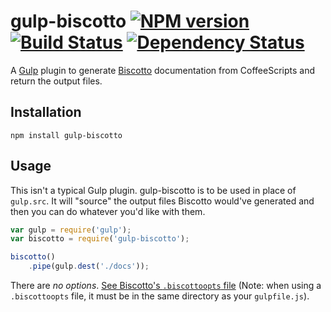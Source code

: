 gulp-biscotto [![NPM version][npm-image]][npm-url] [![Build Status][travis-image]][travis-url] [![Dependency Status][depstat-image]][depstat-url]
=============

A [Gulp](https://github.com/gulpjs/gulp) plugin to generate [Biscotto](https://github.com/atom/biscotto) documentation from CoffeeScripts and return the output files.

## Installation

`npm install gulp-biscotto`

## Usage
This isn't a typical Gulp plugin. gulp-biscotto is to be used in place of `gulp.src`. It will "source" the output files Biscotto would've generated and then you can do whatever you'd like with them.

```javascript
var gulp = require('gulp');
var biscotto = require('gulp-biscotto');

biscotto()
    .pipe(gulp.dest('./docs'));
```

There are *no options*. [See Biscotto's `.biscottoopts` file](https://github.com/atom/biscotto#project-defaults) (Note: when using a `.biscottoopts` file, it must be in the same directory as your `gulpfile.js`).

[npm-url]: https://npmjs.org/package/gulp-biscotto
[npm-image]: https://badge.fury.io/js/gulp-biscotto.png

[travis-url]: http://travis-ci.org/adam-lynch/gulp-biscotto
[travis-image]: http://img.shields.io/travis/adam-lynch/gulp-biscotto.svg?style=flat

[depstat-url]: https://david-dm.org/adam-lynch/gulp-biscotto
[depstat-image]: https://david-dm.org/adam-lynch/gulp-biscotto.png
